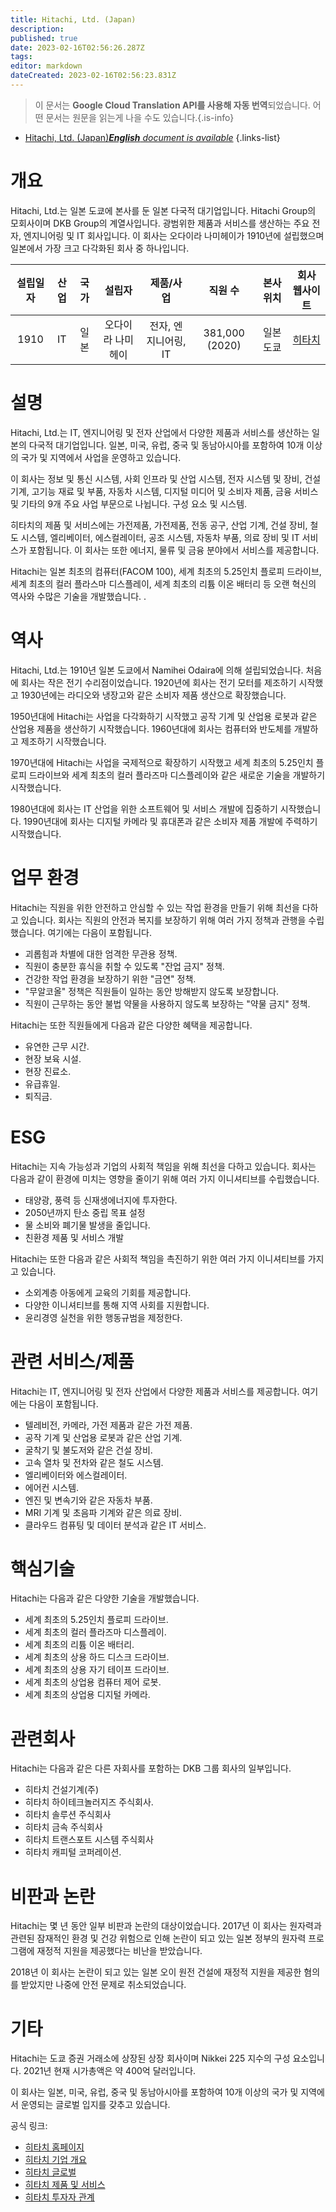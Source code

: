 ```yaml
---
title: Hitachi, Ltd. (Japan)
description: 
published: true
date: 2023-02-16T02:56:26.287Z
tags: 
editor: markdown
dateCreated: 2023-02-16T02:56:23.831Z
---
```


> 이 문서는 **Google Cloud Translation API를 사용해 자동 번역**되었습니다.
어떤 문서는 원문을 읽는게 나을 수도 있습니다.{.is-info}



- [Hitachi, Ltd. (Japan)***English** document is available*](/en/Knowledge-base/Dictionary/Company/hitachi-ltd-japan)
{.links-list}


# 개요

Hitachi, Ltd.는 일본 도쿄에 본사를 둔 일본 다국적 대기업입니다. Hitachi Group의 모회사이며 DKB Group의 계열사입니다. 광범위한 제품과 서비스를 생산하는 주요 전자, 엔지니어링 및 IT 회사입니다. 이 회사는 오다이라 나미헤이가 1910년에 설립했으며 일본에서 가장 크고 다각화된 회사 중 하나입니다.

| 설립일자 | 산업 | 국가 | 설립자 | 제품/사업 | 직원 수 | 본사위치 | 회사 웹사이트 |
| :----------------: | :-----: | :----: | :----: | :--------------: | :----------------: | :--------------------: | :--------------: |
| 1910 | IT | 일본 | 오다이라 나미헤이 | 전자, 엔지니어링, IT | 381,000 (2020) | 일본 도쿄 | [히타치](https://www.hitachi.com/) |

# 설명

Hitachi, Ltd.는 IT, 엔지니어링 및 전자 산업에서 다양한 제품과 서비스를 생산하는 일본의 다국적 대기업입니다. 일본, 미국, 유럽, 중국 및 동남아시아를 포함하여 10개 이상의 국가 및 지역에서 사업을 운영하고 있습니다.

이 회사는 정보 및 통신 시스템, 사회 인프라 및 산업 시스템, 전자 시스템 및 장비, 건설 기계, 고기능 재료 및 부품, 자동차 시스템, 디지털 미디어 및 소비자 제품, 금융 서비스 및 기타의 9개 주요 사업 부문으로 나뉩니다. 구성 요소 및 시스템.

히타치의 제품 및 서비스에는 가전제품, 가전제품, 전동 공구, 산업 기계, 건설 장비, 철도 시스템, 엘리베이터, 에스컬레이터, 공조 시스템, 자동차 부품, 의료 장비 및 IT 서비스가 포함됩니다. 이 회사는 또한 에너지, 물류 및 금융 분야에서 서비스를 제공합니다.

Hitachi는 일본 최초의 컴퓨터(FACOM 100), 세계 최초의 5.25인치 플로피 드라이브, 세계 최초의 컬러 플라스마 디스플레이, 세계 최초의 리튬 이온 배터리 등 오랜 혁신의 역사와 수많은 기술을 개발했습니다. .

# 역사

Hitachi, Ltd.는 1910년 일본 도쿄에서 Namihei Odaira에 의해 설립되었습니다. 처음에 회사는 작은 전기 수리점이었습니다. 1920년에 회사는 전기 모터를 제조하기 시작했고 1930년에는 라디오와 냉장고와 같은 소비자 제품 생산으로 확장했습니다.

1950년대에 Hitachi는 사업을 다각화하기 시작했고 공작 기계 및 산업용 로봇과 같은 산업용 제품을 생산하기 시작했습니다. 1960년대에 회사는 컴퓨터와 반도체를 개발하고 제조하기 시작했습니다.

1970년대에 Hitachi는 사업을 국제적으로 확장하기 시작했고 세계 최초의 5.25인치 플로피 드라이브와 세계 최초의 컬러 플라즈마 디스플레이와 같은 새로운 기술을 개발하기 시작했습니다.

1980년대에 회사는 IT 산업을 위한 소프트웨어 및 서비스 개발에 집중하기 시작했습니다. 1990년대에 회사는 디지털 카메라 및 휴대폰과 같은 소비자 제품 개발에 주력하기 시작했습니다.

# 업무 환경

Hitachi는 직원을 위한 안전하고 안심할 수 있는 작업 환경을 만들기 위해 최선을 다하고 있습니다. 회사는 직원의 안전과 복지를 보장하기 위해 여러 가지 정책과 관행을 수립했습니다. 여기에는 다음이 포함됩니다.

- 괴롭힘과 차별에 대한 엄격한 무관용 정책.
- 직원이 충분한 휴식을 취할 수 있도록 "잔업 금지" 정책.
- 건강한 작업 환경을 보장하기 위한 "금연" 정책.
- "무알코올" 정책은 직원들이 일하는 동안 방해받지 않도록 보장합니다.
- 직원이 근무하는 동안 불법 약물을 사용하지 않도록 보장하는 "약물 금지" 정책.

Hitachi는 또한 직원들에게 다음과 같은 다양한 혜택을 제공합니다.

- 유연한 근무 시간.
- 현장 보육 시설.
- 현장 진료소.
- 유급휴일.
- 퇴직금.

# ESG

Hitachi는 지속 가능성과 기업의 사회적 책임을 위해 최선을 다하고 있습니다. 회사는 다음과 같이 환경에 미치는 영향을 줄이기 위해 여러 가지 이니셔티브를 수립했습니다.

- 태양광, 풍력 등 신재생에너지에 투자한다.
- 2050년까지 탄소 중립 목표 설정
- 물 소비와 폐기물 발생을 줄입니다.
- 친환경 제품 및 서비스 개발

Hitachi는 또한 다음과 같은 사회적 책임을 촉진하기 위한 여러 가지 이니셔티브를 가지고 있습니다.

- 소외계층 아동에게 교육의 기회를 제공합니다.
- 다양한 이니셔티브를 통해 지역 사회를 지원합니다.
- 윤리경영 실천을 위한 행동규범을 제정한다.

# 관련 서비스/제품

Hitachi는 IT, 엔지니어링 및 전자 산업에서 다양한 제품과 서비스를 제공합니다. 여기에는 다음이 포함됩니다.

- 텔레비전, 카메라, 가전 제품과 같은 가전 제품.
- 공작 기계 및 산업용 로봇과 같은 산업 기계.
- 굴착기 및 불도저와 같은 건설 장비.
- 고속 열차 및 전차와 같은 철도 시스템.
- 엘리베이터와 에스컬레이터.
- 에어컨 시스템.
- 엔진 및 변속기와 같은 자동차 부품.
- MRI 기계 및 초음파 기계와 같은 의료 장비.
- 클라우드 컴퓨팅 및 데이터 분석과 같은 IT 서비스.

# 핵심기술

Hitachi는 다음과 같은 다양한 기술을 개발했습니다.

- 세계 최초의 5.25인치 플로피 드라이브.
- 세계 최초의 컬러 플라즈마 디스플레이.
- 세계 최초의 리튬 이온 배터리.
- 세계 최초의 상용 하드 디스크 드라이브.
- 세계 최초의 상용 자기 테이프 드라이브.
- 세계 최초의 상업용 컴퓨터 제어 로봇.
- 세계 최초의 상업용 디지털 카메라.

# 관련회사

Hitachi는 다음과 같은 다른 자회사를 포함하는 DKB 그룹 회사의 일부입니다.

- 히타치 건설기계(주)
- 히타치 하이테크놀러지즈 주식회사.
- 히타치 솔루션 주식회사
- 히타치 금속 주식회사
- 히타치 트랜스포트 시스템 주식회사
- 히타치 캐피털 코퍼레이션.

# 비판과 논란

Hitachi는 몇 년 동안 일부 비판과 논란의 대상이었습니다. 2017년 이 회사는 원자력과 관련된 잠재적인 환경 및 건강 위험으로 인해 논란이 되고 있는 일본 정부의 원자력 프로그램에 재정적 지원을 제공했다는 비난을 받았습니다.

2018년 이 회사는 논란이 되고 있는 일본 오이 원전 건설에 재정적 지원을 제공한 혐의를 받았지만 나중에 안전 문제로 취소되었습니다.

# 기타

Hitachi는 도쿄 증권 거래소에 상장된 상장 회사이며 Nikkei 225 지수의 구성 요소입니다. 2021년 현재 시가총액은 약 400억 달러입니다.

이 회사는 일본, 미국, 유럽, 중국 및 동남아시아를 포함하여 10개 이상의 국가 및 지역에서 운영되는 글로벌 입지를 갖추고 있습니다.

공식 링크:
- [히타치 홈페이지](https://www.hitachi.com/)
- [히타치 기업 개요](https://www.hitachi.com/corporate/profile/)
- [히타치 글로벌](https://www.hitachi.com/global/)
- [히타치 제품 및 서비스](https://www.hitachi.com/products/)
- [히타치 투자자 관계](https://www.hitachi.com/ir/)